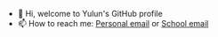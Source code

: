 - 👋 Hi, welcome to Yulun's GitHub profile
- 📫 How to reach me: [Personal email](mailto:yulunliss001@gmail.com) or [School email](mailto:yzeng33@jhu.edu)
